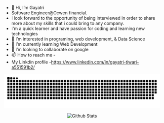 - 👋 Hi, I’m Gayatri
-   Software Engineer@Ocwen financial. 
-   I look forward to the opportunity of being interviewed in order to share more about my skills   that i could bring to any company.
-   I'm a quick learner and have passion for coding and learning new technologies
- 👀 I’m interested in programing, web development, & Data Science
- 🌱 I’m currently learning Web Development
- 💞️ I’m looking to collaborate on google
- 📫 How to reach me -
-    My Linkdin profile -https://www.linkedin.com/in/gayatri-tiwari-a551591b2/

<div align="center">
  <a href="https://www.linkedin.com/in/gayatri-tiwari-a551591b2/"> 
  <img  src="https://github.com/1999AZZAR/1999AZZAR/blob/main/resources/img/grid-snake.svg"
       alt="snake" /></a>
</div>

<p align="center">
        <img src="https://raw.githubusercontent.com/mayhemantt/mayhemantt/Update/svg/Bottom.svg" alt="Github Stats" />
</p
